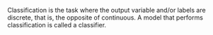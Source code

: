 Classification is the task where the output variable and/or labels are discrete, that is, the opposite of continuous. A model that performs classification is called a classifier.